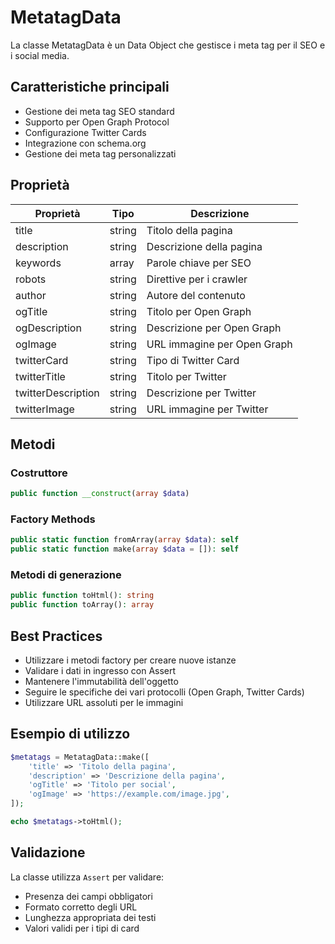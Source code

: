 # MetatagData

La classe MetatagData è un Data Object che gestisce i meta tag per il SEO e i social media.

## Caratteristiche principali

- Gestione dei meta tag SEO standard
- Supporto per Open Graph Protocol
- Configurazione Twitter Cards
- Integrazione con schema.org
- Gestione dei meta tag personalizzati

## Proprietà

| Proprietà | Tipo | Descrizione |
|-----------|------|-------------|
| title | string | Titolo della pagina |
| description | string | Descrizione della pagina |
| keywords | array | Parole chiave per SEO |
| robots | string | Direttive per i crawler |
| author | string | Autore del contenuto |
| ogTitle | string | Titolo per Open Graph |
| ogDescription | string | Descrizione per Open Graph |
| ogImage | string | URL immagine per Open Graph |
| twitterCard | string | Tipo di Twitter Card |
| twitterTitle | string | Titolo per Twitter |
| twitterDescription | string | Descrizione per Twitter |
| twitterImage | string | URL immagine per Twitter |

## Metodi

### Costruttore
```php
public function __construct(array $data)
```

### Factory Methods
```php
public static function fromArray(array $data): self
public static function make(array $data = []): self
```

### Metodi di generazione
```php
public function toHtml(): string
public function toArray(): array
```

## Best Practices

- Utilizzare i metodi factory per creare nuove istanze
- Validare i dati in ingresso con Assert
- Mantenere l'immutabilità dell'oggetto
- Seguire le specifiche dei vari protocolli (Open Graph, Twitter Cards)
- Utilizzare URL assoluti per le immagini

## Esempio di utilizzo

```php
$metatags = MetatagData::make([
    'title' => 'Titolo della pagina',
    'description' => 'Descrizione della pagina',
    'ogTitle' => 'Titolo per social',
    'ogImage' => 'https://example.com/image.jpg',
]);

echo $metatags->toHtml();
```

## Validazione

La classe utilizza `Assert` per validare:
- Presenza dei campi obbligatori
- Formato corretto degli URL
- Lunghezza appropriata dei testi
- Valori validi per i tipi di card 